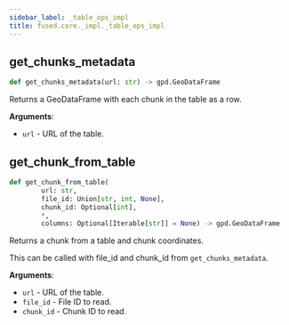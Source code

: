 ```yaml
---
sidebar_label: _table_ops_impl
title: fused.core._impl._table_ops_impl
---
```


## get\_chunks\_metadata

```python showLineNumbers
def get_chunks_metadata(url: str) -> gpd.GeoDataFrame
```

Returns a GeoDataFrame with each chunk in the table as a row.

**Arguments**:

- `url` - URL of the table.

## get\_chunk\_from\_table

```python showLineNumbers
def get_chunk_from_table(
        url: str,
        file_id: Union[str, int, None],
        chunk_id: Optional[int],
        *,
        columns: Optional[Iterable[str]] = None) -> gpd.GeoDataFrame
```

Returns a chunk from a table and chunk coordinates.

This can be called with file_id and chunk_id from `get_chunks_metadata`.

**Arguments**:

- `url` - URL of the table.
- `file_id` - File ID to read.
- `chunk_id` - Chunk ID to read.

